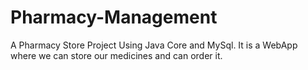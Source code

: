 # Pharmacy-Management
A Pharmacy Store Project Using Java Core and MySql. It is a WebApp where we can store our medicines and can order it.

